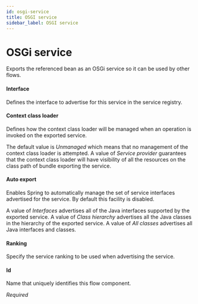 ```yaml
---
id: osgi-service
title: OSGI service
sidebar_label: OSGI service
---
```



# OSGi service 
Exports the referenced bean as an OSGi service so it can be used by other flows.

#### Interface
Defines the interface to advertise for this service in the service registry.

####  Context class loader
Defines how the context class loader will be managed when an operation is invoked on the exported service. 

The default value is <i>Unmanaged</i> which means that no management of the context class loader is attempted. A value of <i>Service provider</i> guarantees that the context class loader will have visibility of all the resources on the class path of bundle exporting the service.

####  Auto export
Enables Spring to automatically manage the set of service interfaces advertised for the service. By default this facility is disabled. 

A value of <i>Interfaces</i> advertises all of the Java interfaces supported by the exported service. A value of <i>Class hierarchy</i> advertises all the Java classes in the hierarchy of the exported service. A value of  <i>All classes</i> advertises all Java interfaces and classes. 

####  Ranking
Specify the service ranking to be used when advertising the service.

#### Id
Name that uniquely identifies this flow component.

<i>Required</i>

